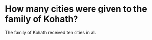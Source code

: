 # How many cities were given to the family of Kohath?

The family of Kohath received ten cities in all.
